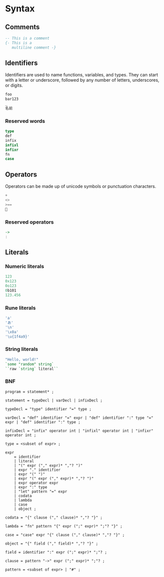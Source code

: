 # Syntax

## Comments

```haskell
-- This is a comment
{- This is a
   multiline comment -}
```

## Identifiers

Identifiers are used to name functions, variables, and types. They can start with a letter or underscore, followed by any number of letters, underscores, or digits.

```haskell
foo
bar123
_
名前
```

### Reserved words

```haskell
type
def
infix
infixl
infixr
fn
case
```

## Operators

Operators can be made up of unicode symbols or punctuation characters.

```haskell
+
<>
>==
📛
```

### Reserved operators

```haskell
->
:
```

## Literals

### Numeric literals

```haskell
123
0x123
0o123
0b101
123.456
```

### Rune literals

```haskell
'a'
'あ'
'\n'
'\x0a'
'\u{1f4a9}'
```

### String literals

```haskell
"Hello, world!"
`some "random" string`
``raw `string` literal``
```

### BNF

```bnf
program = statement* ;

statement = typeDecl | varDecl | infixDecl ;

typeDecl = "type" identifier "=" type ;

varDecl = "def" identifier "=" expr | "def" identifier ":" type "=" expr | "def" identifier ":" type ;

infixDecl = "infix" operator int | "infixl" operator int | "infixr" operator int ;

type = <subset of expr> ;

expr
    = identifier
    | literal
    | "(" expr ("," expr)* ","? ")"
    | expr "." identifier
    | expr "(" ")"
    | expr "(" expr ("," expr)* ","? ")"
    | expr operator expr
    | expr ":" type
    | "let" pattern "=" expr
    | codata
    | lambda
    | case
    | object ;

codata = "{" clause ("," clause)* ","? "}" ;

lambda = "fn" pattern "{" expr (";" expr)* ";"? "}" ;

case = "case" expr "{" clause ("," clause)* ","? "}" ;

object = "{" field ("," field)* ","? "}" ;

field = identifier ":" expr (";" expr)* ";"? ;

clause = pattern "->" expr (";" expr)* ";"? ;

pattern = <subset of expr> | "#" ;
```